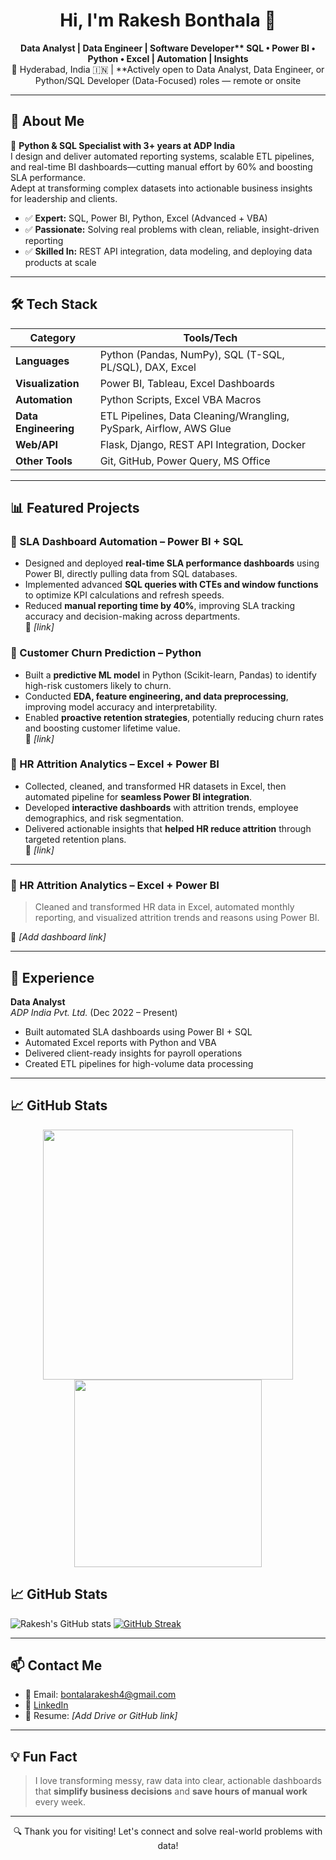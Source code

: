 <h1 align="center">Hi, I'm Rakesh Bonthala 👋</h1>

<p align="center">
  <b>Data Analyst | Data Engineer | Software Developer**  
SQL • Power BI • Python • Excel | Automation | Insights</b><br>
 📍 Hyderabad, India 🇮🇳 | **Actively open to Data Analyst, Data Engineer, or Python/SQL Developer (Data-Focused) roles — remote or onsite
</p>

---

## 🚀 About Me

🎯 **Python & SQL Specialist with 3+ years at ADP India**  
I design and deliver automated reporting systems, scalable ETL pipelines, and real-time BI dashboards—cutting manual effort by 60% and boosting SLA performance.  
Adept at transforming complex datasets into actionable business insights for leadership and clients.

- ✅ **Expert:** SQL, Power BI, Python, Excel (Advanced + VBA)
- ✅ **Passionate:** Solving real problems with clean, reliable, insight-driven reporting
- ✅ **Skilled In:** REST API integration, data modeling, and deploying data products at scale 

---

## 🛠️ Tech Stack

| **Category**         | **Tools/Tech**                                         |
|----------------------|--------------------------------------------------------|
| **Languages**        | Python (Pandas, NumPy), SQL (T-SQL, PL/SQL), DAX, Excel |
| **Visualization**    | Power BI, Tableau, Excel Dashboards                    |
| **Automation**       | Python Scripts, Excel VBA Macros                       |
| **Data Engineering** | ETL Pipelines, Data Cleaning/Wrangling, PySpark, Airflow, AWS Glue |
| **Web/API**          | Flask, Django, REST API Integration, Docker            |
| **Other Tools**      | Git, GitHub, Power Query, MS Office                    |

---

## 📊 Featured Projects

### 🔹 SLA Dashboard Automation – Power BI + SQL
- Designed and deployed **real-time SLA performance dashboards** using Power BI, directly pulling data from SQL databases.  
- Implemented advanced **SQL queries with CTEs and window functions** to optimize KPI calculations and refresh speeds.  
- Reduced **manual reporting time by 40%**, improving SLA tracking accuracy and decision-making across departments.  
🔗 *[link]*

### 🔹 Customer Churn Prediction – Python
- Built a **predictive ML model** in Python (Scikit-learn, Pandas) to identify high-risk customers likely to churn.  
- Conducted **EDA, feature engineering, and data preprocessing**, improving model accuracy and interpretability.  
- Enabled **proactive retention strategies**, potentially reducing churn rates and boosting customer lifetime value.  
🔗 *[link]*

### 🔹 HR Attrition Analytics – Excel + Power BI
- Collected, cleaned, and transformed HR datasets in Excel, then automated pipeline for **seamless Power BI integration**.  
- Developed **interactive dashboards** with attrition trends, employee demographics, and risk segmentation.  
- Delivered actionable insights that **helped HR reduce attrition** through targeted retention plans.  
🔗 *[link]*

---

### 🔹 HR Attrition Analytics – Excel + Power BI  
> Cleaned and transformed HR data in Excel, automated monthly reporting, and visualized attrition trends and reasons using Power BI.

🔗 *[Add dashboard link]*

---

## 💼 Experience

**Data Analyst**  
*ADP India Pvt. Ltd.* (Dec 2022 – Present)  
- Built automated SLA dashboards using Power BI + SQL  
- Automated Excel reports with Python and VBA  
- Delivered client-ready insights for payroll operations  
- Created ETL pipelines for high-volume data processing

---

## 📈 GitHub Stats

<p align="center">
  <img src="https://github-readme-stats.vercel.app/api?username=rakeshbontala&show_icons=true&theme=default" width="400">
  <img src="https://github-readme-stats.vercel.app/api/top-langs/?username=rakeshbontala&layout=compact" width="300">
</p>

## 📈 GitHub Stats

![Rakesh's GitHub stats](https://github-readme-stats.vercel.app/api?username=rakeshbontala&show_icons=true&theme=radical)
[![GitHub Streak](https://streak-stats.demolab.com/?user=rakeshbontala&theme=radical)](https://git.io/streak-stats)

---

## 📫 Contact Me

- 📧 Email: bontalarakesh4@gmail.com  
- 🔗 [LinkedIn](https://linkedin.com/in/rakesh-bonthala)  
- 📄 Resume: *[Add Drive or GitHub link]*  

---

## 💡 Fun Fact

> I love transforming messy, raw data into clear, actionable dashboards that **simplify business decisions** and **save hours of manual work** every week.

---

<p align="center">
  🔍 Thank you for visiting! Let's connect and solve real-world problems with data!
</p>
